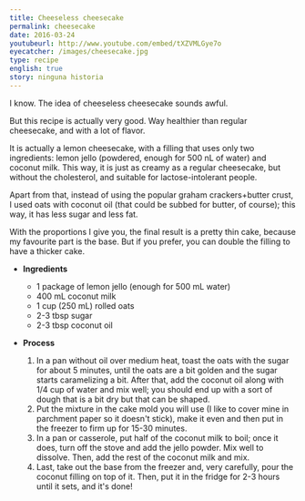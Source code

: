 ```yaml
---
title: Cheeseless cheesecake
permalink: cheesecake
date: 2016-03-24
youtubeurl: http://www.youtube.com/embed/tXZVMLGye7o
eyecatcher: /images/cheesecake.jpg
type: recipe
english: true
story: ninguna historia
---
```


I know. The idea of cheeseless cheesecake sounds awful. 

But this recipe is actually very good. Way healthier than regular cheesecake, and with a lot of flavor.

It is actually a lemon cheesecake, with a filling that uses only two ingredients: lemon jello (powdered, enough for 500 nL of water) and coconut milk. This way, it is just as creamy as a regular cheesecake, but without the cholesterol, and suitable for lactose-intolerant people.

Apart from that, instead of using the popular graham crackers+butter crust, I used oats with coconut oil (that could be subbed for butter, of course); this way, it has less sugar and less fat.

With the proportions I give you, the final result is a pretty thin cake, because my favourite part is the base. But if you prefer, you can double the filling to have a thicker cake.

* **Ingredients**
  * 1 package of lemon jello (enough for 500 mL water)
  * 400 mL coconut milk
  * 1 cup (250 mL) rolled oats
  * 2-3 tbsp sugar
  * 2-3 tbsp coconut oil


* **Process**
  1. In a pan without oil over medium heat, toast the oats with the sugar for about 5 minutes, until the oats are a bit golden and the sugar starts caramelizing a bit. After that, add the coconut oil along with 1/4 cup of water and mix well; you should end up with a sort of dough that is a bit dry but that can be shaped.
  2. Put the mixture in the cake mold you will use (I like to cover mine in parchment paper so it doesn't stick), make it even and then put in the freezer to firm up for 15-30 minutes. 
  3. In a pan or casserole, put half of the coconut milk to boil; once it does, turn off the stove and add the jello powder. Mix well to dissolve. Then, add the rest of the coconut milk and mix.
  4. Last, take out the base from the freezer and, very carefully, pour the coconut filling on top of it. Then, put it in the fridge for 2-3 hours until it sets, and it's done!

